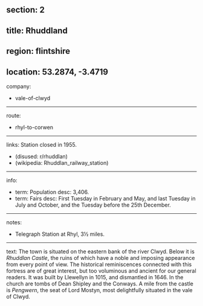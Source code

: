 section: 2
----
title: Rhuddland
----
region: flintshire
----
location: 53.2874, -3.4719
----
company:
- vale-of-clwyd
----
route:
- rhyl-to-corwen
----
links:
Station closed in 1955.
- (disused: r/rhuddlan)
- (wikipedia: Rhuddlan_railway_station)
----
info:
- term: Population
  desc: 3,406.
- term: Fairs
  desc: First Tuesday in February and May, and last Tuesday in July and October, and the Tuesday before the 25th December.
----
notes:
- Telegraph Station at Rhyl, 3½ miles.
----
text: The town is situated on the eastern bank of the river Clwyd. Below it is *Rhuddlan Castle*, the ruins of which have a noble and imposing appearance from every point of view. The historical reminiscences connected with this fortress are of great interest, but too voluminous and ancient for our general readers. It was built by Llewellyn in 1015, and dismantled in 1646. In the church are tombs of Dean Shipley and the Conways. A mile from the castle is *Pengwern*, the seat of Lord Mostyn, most delightfully situated in the vale of Clwyd.
